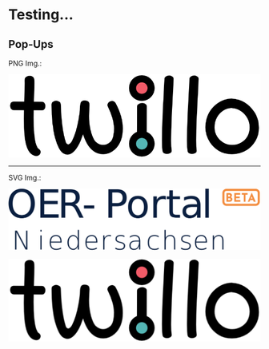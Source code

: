 <!--
logo: https://liascript.github.io/img/bg-showcase-1.jpg

icon: ./twillo_logo.svg
-->

# Testing...

## Pop-Ups

PNG Img.:

![](./twillo_logo.png)

---

SVG Img.:

![](./oer_portal_logo_login_beta.svg)

![](./new_logo.svg)
